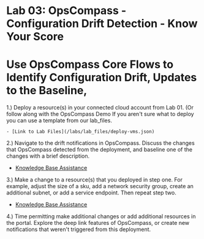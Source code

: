 # Lab 03: OpsCompass - Configuration Drift Detection - Know Your Score
# Use OpsCompass Core Flows to Identify Configuration Drift, Updates to the Baseline, 


1.) Deploy a resource(s) in your connected cloud account from Lab 01. (Or follow along with the OpsCompass Demo If you aren't sure what to deploy you can use a template from our lab_files.

    - [Link to Lab Files](/labs/lab_files/deploy-vms.json)

2.) Navigate to the drift notifications in OpsCompass. Discuss the changes that OpsCompass detected from the deployment, and baseline one of the changes with a brief description. 

  - [Knowledge Base Assistance](https://kb.opscompass.com/knowledge/set-baseline)
  

3.) Make a change to a resource(s) that you deployed in step one. For example, adjust the size of a sku, add a network security group, create an additional subnet, or add a service endpoint. Then repeat step two. 

  - [Knowledge Base Assistance](https://kb.opscompass.com/knowledge/set-baseline)


4.) Time permitting make additional changes or add additional resources in the portal. Explore the deep link features of OpsCompass, or create new notifications that weren't triggered from this deployment. 